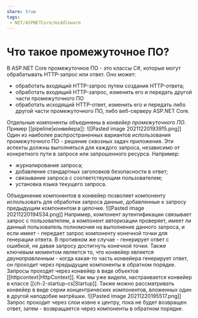 ```yaml
---
share: true
tags:
 - NET/ASPNETCore/middleware
---
```

# Что такое промежуточное ПО?
В ASP.NET Core промежуточное ПО - это классы C#, которые могут обрабатывать HTTP-запрос или ответ. Оно может:
- обработать входящий HTTP-запрос путем создания HTTP-ответа;
- обработать входящий HTTP-запрос, изменить его и передать другой части промежуточного ПО
- обработать исходящий HTTP-ответ, изменить его и передать либо другой части промежуточного ПО, либо веб-серверу ASP.NET Core.

Отдельные компоненты объединены в *конвейер промежуточного ПО*.
Пример [[pipeline|конвейера]]:
![[Pasted image 20211220193915.png]]
Один из наиболее распространенных вариантов использования промежуточного ПО - решение сквозных задач приложения. Эти аспекты должны выполняться для каждого запроса, независимо от конкретного пути в запросе или запрошенного ресурса. Например:
- журналирование запроса;
- добавление стандартных заголовков безопасности в ответ;
- связывание запроса с соответствующим пользователем;
- установка языка текущего запроса.

Объединение компонентов в конвейер позволяет компоненту использовать для обработки запроса данные, добавленные к запросу предыдущим компонентом в цепочке.
![[Pasted image 20211220194534.png]]
Например, компонент аутентификации связывает запрос с пользователем, а компонент авторизации проверяет, имеет ли данный пользователь полномочия на выполнение данного запроса, и если имеет - передает запрос компоненту конечной точки для генерации ответа. В противном же случае - генерирует ответ с ошибкой, не давая запросу достигнуть конечной точки.
Также ключевым моментом является то, что конвейер является *двунаправленным* - когда какая-то часть конвейера генерирует ответ, он проходит через предыдущие компоненты в обратном порядке.
Запросы проходят через конвейер в виде объектов [[httpcontext|HttpContext]].
Как мы уже видели, настраивается конвейер в классе [[ch-2-startup-cs|Startup]].
Также можно рассматривать конвейер в виде серии концентрических компонентов, вложенных один в другой наподобие матрёшки.
![[Pasted image 20211220195517.png]]
Запрос проходит через слои извне к центру, пока не будет возвращен ответ, затем - возвращается через компоненты в обратном порядке.